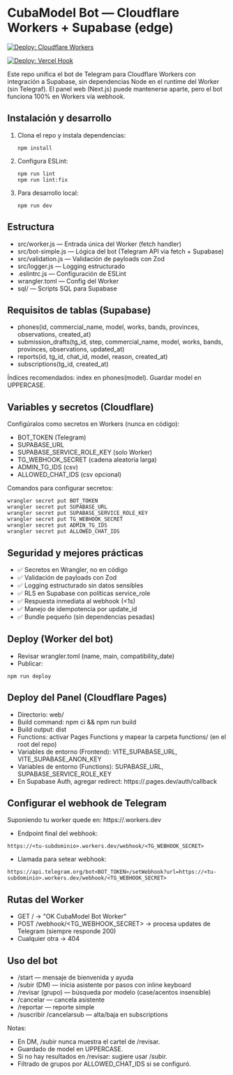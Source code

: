 # CubaModel Bot — Cloudflare Workers + Supabase (edge)

[![Deploy: Cloudflare Workers](https://github.com/devmaikelrm/BotModerno/actions/workflows/cloudflare-deploy.yml/badge.svg?branch=main)](https://github.com/devmaikelrm/BotModerno/actions/workflows/cloudflare-deploy.yml)
<!-- Cloudflare Pages disabled
[![Deploy: Cloudflare Pages](https://github.com/devmaikelrm/BotModerno/actions/workflows/deploy.yml/badge.svg?branch=main)](https://github.com/devmaikelrm/BotModerno/actions/workflows/deploy.yml)
-->
[![Deploy: Vercel Hook](https://github.com/devmaikelrm/BotModerno/actions/workflows/vercel-deploy.yml/badge.svg?branch=main)](https://github.com/devmaikelrm/BotModerno/actions/workflows/vercel-deploy.yml)

Este repo unifica el bot de Telegram para Cloudflare Workers con integración a Supabase, sin dependencias Node en el runtime del Worker (sin Telegraf). El panel web (Next.js) puede mantenerse aparte, pero el bot funciona 100% en Workers vía webhook.

## Instalación y desarrollo

1. Clona el repo y instala dependencias:
   ```
   npm install
   ```

2. Configura ESLint:
   ```
   npm run lint
   npm run lint:fix
   ```

3. Para desarrollo local:
   ```
   npm run dev
   ```

## Estructura
- src/worker.js — Entrada única del Worker (fetch handler)
- src/bot-simple.js — Lógica del bot (Telegram API via fetch + Supabase)
- src/validation.js — Validación de payloads con Zod
- src/logger.js — Logging estructurado
- .eslintrc.js — Configuración de ESLint
- wrangler.toml — Config del Worker
- sql/ — Scripts SQL para Supabase

## Requisitos de tablas (Supabase)
- phones(id, commercial_name, model, works, bands, provinces, observations, created_at)
- submission_drafts(tg_id, step, commercial_name, model, works, bands, provinces, observations, updated_at)
- reports(id, tg_id, chat_id, model, reason, created_at)
- subscriptions(tg_id, created_at)

Índices recomendados: index en phones(model). Guardar model en UPPERCASE.

## Variables y secretos (Cloudflare)
Configúralos como secretos en Workers (nunca en código):
- BOT_TOKEN (Telegram)
- SUPABASE_URL
- SUPABASE_SERVICE_ROLE_KEY (solo Worker)
- TG_WEBHOOK_SECRET (cadena aleatoria larga)
- ADMIN_TG_IDS (csv)
- ALLOWED_CHAT_IDS (csv opcional)

Comandos para configurar secretos:
```
wrangler secret put BOT_TOKEN
wrangler secret put SUPABASE_URL
wrangler secret put SUPABASE_SERVICE_ROLE_KEY
wrangler secret put TG_WEBHOOK_SECRET
wrangler secret put ADMIN_TG_IDS
wrangler secret put ALLOWED_CHAT_IDS
```

## Seguridad y mejores prácticas
- ✅ Secretos en Wrangler, no en código
- ✅ Validación de payloads con Zod
- ✅ Logging estructurado sin datos sensibles
- ✅ RLS en Supabase con políticas service_role
- ✅ Respuesta inmediata al webhook (<1s)
- ✅ Manejo de idempotencia por update_id
- ✅ Bundle pequeño (sin dependencias pesadas)

## Deploy (Worker del bot)
- Revisar wrangler.toml (name, main, compatibility_date)
- Publicar:
```
npm run deploy
```

## Deploy del Panel (Cloudflare Pages)
- Directorio: web/
- Build command: npm ci && npm run build
- Build output: dist
- Functions: activar Pages Functions y mapear la carpeta functions/ (en el root del repo)
- Variables de entorno (Frontend): VITE_SUPABASE_URL, VITE_SUPABASE_ANON_KEY
- Variables de entorno (Functions): SUPABASE_URL, SUPABASE_SERVICE_ROLE_KEY
- En Supabase Auth, agregar redirect: https://<tu-pages>.pages.dev/auth/callback

## Configurar el webhook de Telegram
Suponiendo tu worker quede en: https://<tu-subdominio>.workers.dev
- Endpoint final del webhook:
```
https://<tu-subdominio>.workers.dev/webhook/<TG_WEBHOOK_SECRET>
```
- Llamada para setear webhook:
```
https://api.telegram.org/bot<BOT_TOKEN>/setWebhook?url=https://<tu-subdominio>.workers.dev/webhook/<TG_WEBHOOK_SECRET>
```

## Rutas del Worker
- GET / → "OK CubaModel Bot Worker"
- POST /webhook/<TG_WEBHOOK_SECRET> → procesa updates de Telegram (siempre responde 200)
- Cualquier otra → 404

## Uso del bot
- /start — mensaje de bienvenida y ayuda
- /subir (DM) — inicia asistente por pasos con inline keyboard
- /revisar (grupo) — búsqueda por modelo (case/acentos insensible)
- /cancelar — cancela asistente
- /reportar — reporte simple
- /suscribir /cancelarsub — alta/baja en subscriptions

Notas:
- En DM, /subir nunca muestra el cartel de /revisar.
- Guardado de model en UPPERCASE.
- Si no hay resultados en /revisar: sugiere usar /subir.
- Filtrado de grupos por ALLOWED_CHAT_IDS si se configuró.

